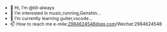 - 👋 Hi, I’m @till-always
- 👀 I’m interested in music,running,Genshin...
- 🌱 I’m currently learning guiter,vscode...
- 📫 How to reach me e-mile:2984624548@qq.com/Wechat:2984624548

<!---
till-always/till-always is a ✨ special ✨ repository because its `README.md` (this file) appears on your GitHub profile.
You can click the Preview link to take a look at your changes.
--->
